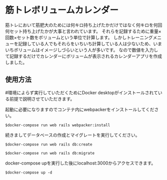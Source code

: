# 筋トレボリュームカレンダー

筋トレにおいて筋肥大のためには何キロ持ち上げたかだけではなく何キロを何回何セット持ち上げたかが大事と言われています。
それらを記録するために重量×回数×セット数をボリュームという単位で計算します。
しかしトレーニングメニューを記録している人でもそれらをいちいち計算している人は少ないため、いまいちボリュームはイメージしづらいという人が多いです。
なので数値を入力して記録するだけでカレンダーにボリュームが表示されるカレンダーアプリを作成しました。

## 使用方法

 \#環境によらず実行していただくためにDocker desktopがインストールされている前提で説明させていただきます。
 
起動に必要になりますのでコンテナ内にwebpackerをインストールしてください。
 ```terminal
$docker-compose run web rails webpacker:install
```

続きましてデータベースの作成とマイグレートを実行してください。

 ```terminal
$docker-compose run web rails db:create
```

 ```terminal
$docker-compose run web rails db:migrate
```

docker-compose upを実行した後にlocalhost:3000からアクセスできます。

 ```terminal
$docker-compose up -d
```


